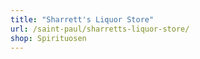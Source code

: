 ```yaml
---
title: "Sharrett's Liquor Store"
url: /saint-paul/sharretts-liquor-store/
shop: Spirituosen
---
```

